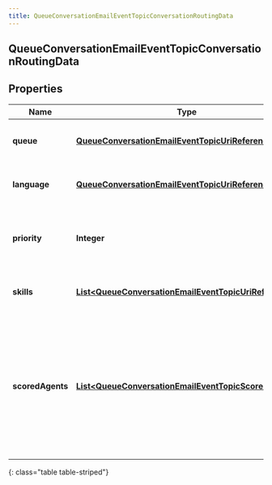 ```yaml
---
title: QueueConversationEmailEventTopicConversationRoutingData
---
```


## QueueConversationEmailEventTopicConversationRoutingData

## Properties

| Name             | Type                                                                                                                                 | Description                                                                                                                                   | Notes      |
| ---------------- | ------------------------------------------------------------------------------------------------------------------------------------ | --------------------------------------------------------------------------------------------------------------------------------------------- | ---------- |
| **queue**        | <!----><!---->[**QueueConversationEmailEventTopicUriReference**](QueueConversationEmailEventTopicUriReference.md)<!---->             | A UriReference for a resource                                                                                                                 | [optional] |
| **language**     | <!----><!---->[**QueueConversationEmailEventTopicUriReference**](QueueConversationEmailEventTopicUriReference.md)<!---->             | A UriReference for a resource                                                                                                                 | [optional] |
| **priority**     | <!----><!---->**Integer**<!---->                                                                                                     | The priority of the conversation to use for routing decisions                                                                                 | [optional] |
| **skills**       | <!----><!---->[**List&lt;QueueConversationEmailEventTopicUriReference&gt;**](QueueConversationEmailEventTopicUriReference.md)<!----> | The skills to use for routing decisions                                                                                                       | [optional] |
| **scoredAgents** | <!----><!---->[**List&lt;QueueConversationEmailEventTopicScoredAgent&gt;**](QueueConversationEmailEventTopicScoredAgent.md)<!---->   | A collection of agents and their assigned scores for this conversation (0 - 100, higher being better), for use in routing to preferred agents | [optional] |

{: class="table table-striped"}
